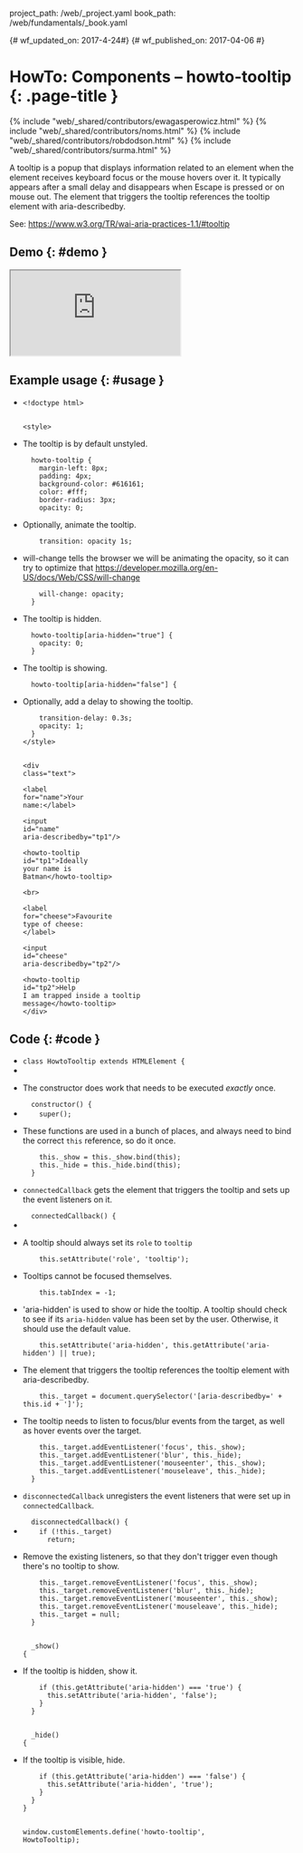project_path: /web/_project.yaml
book_path: /web/fundamentals/_book.yaml

{# wf_updated_on: 2017-4-24#}
{# wf_published_on: 2017-04-06 #}

# HowTo: Components – howto-tooltip {: .page-title }

{% include "web/_shared/contributors/ewagasperowicz.html" %}
{% include "web/_shared/contributors/noms.html" %}
{% include "web/_shared/contributors/robdodson.html" %}
{% include "web/_shared/contributors/surma.html" %}

<link rel="stylesheet" href="prism-solarizedlight.css">
<link rel="stylesheet" href="main.css">

<p>A tooltip is a popup that displays information related to an element
when the element receives keyboard focus or the mouse hovers over it.
It typically appears after a small delay and disappears when Escape is
pressed or on mouse out. The element that triggers the tooltip references
the tooltip element with aria-describedby.</p>
<p>See: <a href="https://www.w3.org/TR/wai-aria-practices-1.1/#tooltip">https://www.w3.org/TR/wai-aria-practices-1.1/#tooltip</a></p>


## Demo {: #demo }
<iframe src="https://googlechrome.github.io/howto-components/howto-tooltip_demo.html" class="demo" aria-label="live demo" role="region"></iframe>

## Example usage {: #usage }
<ul class="literate demo" id="howto-tooltip_demo">

<li class="linecomment ">
<div class="literate-text empty"></div>
<code class="literate-code "><span class="token doctype">&lt;!doctype html></span>

<span class="token tag"><span class="token tag"><span class="token punctuation">&lt;</span>style</span><span class="token punctuation">></span></span></code>
</li>

<li class="blockcomment ">
<div class="literate-text "><p>The tooltip is by default unstyled.</p>
</div>
<code class="literate-code "><span class="indent">&nbsp;&nbsp;</span>howto-tooltip {
<span class="indent">&nbsp;&nbsp;</span><span class="indent">&nbsp;&nbsp;</span>margin-left: 8px;
<span class="indent">&nbsp;&nbsp;</span><span class="indent">&nbsp;&nbsp;</span>padding: 4px;
<span class="indent">&nbsp;&nbsp;</span><span class="indent">&nbsp;&nbsp;</span>background-color: #616161;
<span class="indent">&nbsp;&nbsp;</span><span class="indent">&nbsp;&nbsp;</span>color: #fff;
<span class="indent">&nbsp;&nbsp;</span><span class="indent">&nbsp;&nbsp;</span>border-radius: 3px;
<span class="indent">&nbsp;&nbsp;</span><span class="indent">&nbsp;&nbsp;</span>opacity: 0;</code>
</li>

<li class="blockcomment ">
<div class="literate-text "><p>Optionally, animate the tooltip.</p>
</div>
<code class="literate-code "><span class="indent">&nbsp;&nbsp;</span><span class="indent">&nbsp;&nbsp;</span>transition: opacity 1s;</code>
</li>

<li class="blockcomment ">
<div class="literate-text "><p>will-change tells the browser we will be animating the opacity, so
it can try to optimize that
<a href="https://developer.mozilla.org/en-US/docs/Web/CSS/will-change">https://developer.mozilla.org/en-US/docs/Web/CSS/will-change</a></p>
</div>
<code class="literate-code "><span class="indent">&nbsp;&nbsp;</span><span class="indent">&nbsp;&nbsp;</span>will-change: opacity;
<span class="indent">&nbsp;&nbsp;</span>}</code>
</li>

<li class="blockcomment ">
<div class="literate-text "><p>The tooltip is hidden.</p>
</div>
<code class="literate-code "><span class="indent">&nbsp;&nbsp;</span>howto-tooltip[aria-hidden="true"] {
<span class="indent">&nbsp;&nbsp;</span><span class="indent">&nbsp;&nbsp;</span>opacity: 0;
<span class="indent">&nbsp;&nbsp;</span>}</code>
</li>

<li class="blockcomment ">
<div class="literate-text "><p>The tooltip is showing.</p>
</div>
<code class="literate-code "><span class="indent">&nbsp;&nbsp;</span>howto-tooltip[aria-hidden="false"] {</code>
</li>

<li class="blockcomment ">
<div class="literate-text "><p>Optionally, add a delay to showing the tooltip.</p>
</div>
<code class="literate-code "><span class="indent">&nbsp;&nbsp;</span><span class="indent">&nbsp;&nbsp;</span>transition-delay: 0.3s;
<span class="indent">&nbsp;&nbsp;</span><span class="indent">&nbsp;&nbsp;</span>opacity: 1;
<span class="indent">&nbsp;&nbsp;</span>}
<span class="token tag"><span class="token tag"><span class="token punctuation">&lt;/</span>style</span><span class="token punctuation">></span></span>

<span class="token tag"><span class="token tag"><span class="token punctuation">&lt;</span>div</span> <span class="token attr-name">class</span><span class="token attr-value"><span class="token punctuation">=</span><span class="token punctuation">"</span>text<span class="token punctuation">"</span></span><span class="token punctuation">></span></span>
<span class="indent">&nbsp;&nbsp;</span> <span class="token tag"><span class="token tag"><span class="token punctuation">&lt;</span>label</span> <span class="token attr-name">for</span><span class="token attr-value"><span class="token punctuation">=</span><span class="token punctuation">"</span>name<span class="token punctuation">"</span></span><span class="token punctuation">></span></span>Your name:<span class="token tag"><span class="token tag"><span class="token punctuation">&lt;/</span>label</span><span class="token punctuation">></span></span>
<span class="indent">&nbsp;&nbsp;</span> <span class="token tag"><span class="token tag"><span class="token punctuation">&lt;</span>input</span> <span class="token attr-name">id</span><span class="token attr-value"><span class="token punctuation">=</span><span class="token punctuation">"</span>name<span class="token punctuation">"</span></span> <span class="token attr-name">aria-describedby</span><span class="token attr-value"><span class="token punctuation">=</span><span class="token punctuation">"</span>tp1<span class="token punctuation">"</span></span><span class="token punctuation">/></span></span>
<span class="indent">&nbsp;&nbsp;</span> <span class="token tag"><span class="token tag"><span class="token punctuation">&lt;</span>howto-tooltip</span> <span class="token attr-name">id</span><span class="token attr-value"><span class="token punctuation">=</span><span class="token punctuation">"</span>tp1<span class="token punctuation">"</span></span><span class="token punctuation">></span></span>Ideally your name is Batman<span class="token tag"><span class="token tag"><span class="token punctuation">&lt;/</span>howto-tooltip</span><span class="token punctuation">></span></span>
<span class="indent">&nbsp;&nbsp;</span> <span class="token tag"><span class="token tag"><span class="token punctuation">&lt;</span>br</span><span class="token punctuation">></span></span>
<span class="indent">&nbsp;&nbsp;</span> <span class="token tag"><span class="token tag"><span class="token punctuation">&lt;</span>label</span> <span class="token attr-name">for</span><span class="token attr-value"><span class="token punctuation">=</span><span class="token punctuation">"</span>cheese<span class="token punctuation">"</span></span><span class="token punctuation">></span></span>Favourite type of cheese: <span class="token tag"><span class="token tag"><span class="token punctuation">&lt;/</span>label</span><span class="token punctuation">></span></span>
<span class="indent">&nbsp;&nbsp;</span> <span class="token tag"><span class="token tag"><span class="token punctuation">&lt;</span>input</span> <span class="token attr-name">id</span><span class="token attr-value"><span class="token punctuation">=</span><span class="token punctuation">"</span>cheese<span class="token punctuation">"</span></span> <span class="token attr-name">aria-describedby</span><span class="token attr-value"><span class="token punctuation">=</span><span class="token punctuation">"</span>tp2<span class="token punctuation">"</span></span><span class="token punctuation">/></span></span>
<span class="indent">&nbsp;&nbsp;</span> <span class="token tag"><span class="token tag"><span class="token punctuation">&lt;</span>howto-tooltip</span> <span class="token attr-name">id</span><span class="token attr-value"><span class="token punctuation">=</span><span class="token punctuation">"</span>tp2<span class="token punctuation">"</span></span><span class="token punctuation">></span></span>Help I am trapped inside a tooltip message<span class="token tag"><span class="token tag"><span class="token punctuation">&lt;/</span>howto-tooltip</span><span class="token punctuation">></span></span>
<span class="token tag"><span class="token tag"><span class="token punctuation">&lt;/</span>div</span><span class="token punctuation">></span></span></code>
</li>

</ul>

## Code {: #code }
<ul class="literate code" id="howto-tooltip_impl">
  
<li class="blockcomment ">
<div class="literate-text empty"></div>
<code class="literate-code "><span class="token keyword">class</span> <span class="token class-name">HowtoTooltip</span> <span class="token keyword">extends</span> <span class="token class-name">HTMLElement</span> <span class="token punctuation">{</span></code>
</li>

<li class="linecomment empty">
<div class="literate-text empty"></div>
<code class="literate-code empty"></code>
</li>

<li class="blockcomment ">
<div class="literate-text "><p>The constructor does work that needs to be executed <em>exactly</em> once.</p>
</div>
<code class="literate-code "><span class="indent">&nbsp;&nbsp;</span><span class="token function">constructor</span><span class="token punctuation">(</span><span class="token punctuation">)</span> <span class="token punctuation">{</span></code>
</li>

<li class="linecomment ">
<div class="literate-text empty"></div>
<code class="literate-code "><span class="indent">&nbsp;&nbsp;</span><span class="indent">&nbsp;&nbsp;</span><span class="token keyword">super</span><span class="token punctuation">(</span><span class="token punctuation">)</span><span class="token punctuation">;</span></code>
</li>

<li class="linecomment ">
<div class="literate-text "><p> These functions are used in a bunch of places, and always need to
 bind the correct <code>this</code> reference, so do it once.</p>
</div>
<code class="literate-code "><span class="indent">&nbsp;&nbsp;</span><span class="indent">&nbsp;&nbsp;</span><span class="token keyword">this</span><span class="token punctuation">.</span>_show <span class="token operator">=</span> <span class="token keyword">this</span><span class="token punctuation">.</span>_show<span class="token punctuation">.</span><span class="token function">bind</span><span class="token punctuation">(</span><span class="token keyword">this</span><span class="token punctuation">)</span><span class="token punctuation">;</span>
<span class="indent">&nbsp;&nbsp;</span><span class="indent">&nbsp;&nbsp;</span><span class="token keyword">this</span><span class="token punctuation">.</span>_hide <span class="token operator">=</span> <span class="token keyword">this</span><span class="token punctuation">.</span>_hide<span class="token punctuation">.</span><span class="token function">bind</span><span class="token punctuation">(</span><span class="token keyword">this</span><span class="token punctuation">)</span><span class="token punctuation">;</span>
<span class="indent">&nbsp;&nbsp;</span><span class="token punctuation">}</span></code>
</li>

<li class="blockcomment ">
<div class="literate-text "><p><code>connectedCallback</code> gets the element that triggers the tooltip and
sets up the event listeners on it.</p>
</div>
<code class="literate-code "><span class="indent">&nbsp;&nbsp;</span><span class="token function">connectedCallback</span><span class="token punctuation">(</span><span class="token punctuation">)</span> <span class="token punctuation">{</span></code>
</li>

<li class="linecomment empty">
<div class="literate-text empty"></div>
<code class="literate-code empty"></code>
</li>

<li class="linecomment ">
<div class="literate-text "><p> A tooltip should always set its <code>role</code> to <code>tooltip</code></p>
</div>
<code class="literate-code "><span class="indent">&nbsp;&nbsp;</span><span class="indent">&nbsp;&nbsp;</span><span class="token keyword">this</span><span class="token punctuation">.</span><span class="token function">setAttribute</span><span class="token punctuation">(</span><span class="token string">'role'</span><span class="token punctuation">,</span> <span class="token string">'tooltip'</span><span class="token punctuation">)</span><span class="token punctuation">;</span></code>
</li>

<li class="linecomment ">
<div class="literate-text "><p> Tooltips cannot be focused themselves.</p>
</div>
<code class="literate-code "><span class="indent">&nbsp;&nbsp;</span><span class="indent">&nbsp;&nbsp;</span><span class="token keyword">this</span><span class="token punctuation">.</span>tabIndex <span class="token operator">=</span> <span class="token operator">-</span><span class="token number">1</span><span class="token punctuation">;</span></code>
</li>

<li class="linecomment ">
<div class="literate-text "><p> &#39;aria-hidden&#39; is used to show or hide the tooltip. A tooltip should
 check to see if its <code>aria-hidden</code> value has been set by the user.
 Otherwise, it should use the default value.</p>
</div>
<code class="literate-code "><span class="indent">&nbsp;&nbsp;</span><span class="indent">&nbsp;&nbsp;</span><span class="token keyword">this</span><span class="token punctuation">.</span><span class="token function">setAttribute</span><span class="token punctuation">(</span><span class="token string">'aria-hidden'</span><span class="token punctuation">,</span> <span class="token keyword">this</span><span class="token punctuation">.</span><span class="token function">getAttribute</span><span class="token punctuation">(</span><span class="token string">'aria-hidden'</span><span class="token punctuation">)</span> <span class="token operator">||</span> <span class="token boolean">true</span><span class="token punctuation">)</span><span class="token punctuation">;</span></code>
</li>

<li class="linecomment ">
<div class="literate-text "><p> The element that triggers the tooltip references the tooltip
 element with aria-describedby.</p>
</div>
<code class="literate-code "><span class="indent">&nbsp;&nbsp;</span><span class="indent">&nbsp;&nbsp;</span><span class="token keyword">this</span><span class="token punctuation">.</span>_target <span class="token operator">=</span> document<span class="token punctuation">.</span><span class="token function">querySelector</span><span class="token punctuation">(</span><span class="token string">'[aria-describedby='</span> <span class="token operator">+</span> <span class="token keyword">this</span><span class="token punctuation">.</span>id <span class="token operator">+</span> <span class="token string">']'</span><span class="token punctuation">)</span><span class="token punctuation">;</span></code>
</li>

<li class="linecomment ">
<div class="literate-text "><p> The tooltip needs to listen to focus/blur events from the target,
 as well as hover events over the target.</p>
</div>
<code class="literate-code "><span class="indent">&nbsp;&nbsp;</span><span class="indent">&nbsp;&nbsp;</span><span class="token keyword">this</span><span class="token punctuation">.</span>_target<span class="token punctuation">.</span><span class="token function">addEventListener</span><span class="token punctuation">(</span><span class="token string">'focus'</span><span class="token punctuation">,</span> <span class="token keyword">this</span><span class="token punctuation">.</span>_show<span class="token punctuation">)</span><span class="token punctuation">;</span>
<span class="indent">&nbsp;&nbsp;</span><span class="indent">&nbsp;&nbsp;</span><span class="token keyword">this</span><span class="token punctuation">.</span>_target<span class="token punctuation">.</span><span class="token function">addEventListener</span><span class="token punctuation">(</span><span class="token string">'blur'</span><span class="token punctuation">,</span> <span class="token keyword">this</span><span class="token punctuation">.</span>_hide<span class="token punctuation">)</span><span class="token punctuation">;</span>
<span class="indent">&nbsp;&nbsp;</span><span class="indent">&nbsp;&nbsp;</span><span class="token keyword">this</span><span class="token punctuation">.</span>_target<span class="token punctuation">.</span><span class="token function">addEventListener</span><span class="token punctuation">(</span><span class="token string">'mouseenter'</span><span class="token punctuation">,</span> <span class="token keyword">this</span><span class="token punctuation">.</span>_show<span class="token punctuation">)</span><span class="token punctuation">;</span>
<span class="indent">&nbsp;&nbsp;</span><span class="indent">&nbsp;&nbsp;</span><span class="token keyword">this</span><span class="token punctuation">.</span>_target<span class="token punctuation">.</span><span class="token function">addEventListener</span><span class="token punctuation">(</span><span class="token string">'mouseleave'</span><span class="token punctuation">,</span> <span class="token keyword">this</span><span class="token punctuation">.</span>_hide<span class="token punctuation">)</span><span class="token punctuation">;</span>
<span class="indent">&nbsp;&nbsp;</span><span class="token punctuation">}</span></code>
</li>

<li class="blockcomment ">
<div class="literate-text "><p><code>disconnectedCallback</code> unregisters the event listeners that were set up in
<code>connectedCallback</code>.</p>
</div>
<code class="literate-code "><span class="indent">&nbsp;&nbsp;</span><span class="token function">disconnectedCallback</span><span class="token punctuation">(</span><span class="token punctuation">)</span> <span class="token punctuation">{</span></code>
</li>

<li class="linecomment ">
<div class="literate-text empty"></div>
<code class="literate-code "><span class="indent">&nbsp;&nbsp;</span><span class="indent">&nbsp;&nbsp;</span><span class="token keyword">if</span> <span class="token punctuation">(</span><span class="token operator">!</span><span class="token keyword">this</span><span class="token punctuation">.</span>_target<span class="token punctuation">)</span>
<span class="indent">&nbsp;&nbsp;</span><span class="indent">&nbsp;&nbsp;</span><span class="indent">&nbsp;&nbsp;</span><span class="token keyword">return</span><span class="token punctuation">;</span></code>
</li>

<li class="linecomment ">
<div class="literate-text "><p> Remove the existing listeners, so that they don&#39;t trigger even though
 there&#39;s no tooltip to show.</p>
</div>
<code class="literate-code "><span class="indent">&nbsp;&nbsp;</span><span class="indent">&nbsp;&nbsp;</span><span class="token keyword">this</span><span class="token punctuation">.</span>_target<span class="token punctuation">.</span><span class="token function">removeEventListener</span><span class="token punctuation">(</span><span class="token string">'focus'</span><span class="token punctuation">,</span> <span class="token keyword">this</span><span class="token punctuation">.</span>_show<span class="token punctuation">)</span><span class="token punctuation">;</span>
<span class="indent">&nbsp;&nbsp;</span><span class="indent">&nbsp;&nbsp;</span><span class="token keyword">this</span><span class="token punctuation">.</span>_target<span class="token punctuation">.</span><span class="token function">removeEventListener</span><span class="token punctuation">(</span><span class="token string">'blur'</span><span class="token punctuation">,</span> <span class="token keyword">this</span><span class="token punctuation">.</span>_hide<span class="token punctuation">)</span><span class="token punctuation">;</span>
<span class="indent">&nbsp;&nbsp;</span><span class="indent">&nbsp;&nbsp;</span><span class="token keyword">this</span><span class="token punctuation">.</span>_target<span class="token punctuation">.</span><span class="token function">removeEventListener</span><span class="token punctuation">(</span><span class="token string">'mouseenter'</span><span class="token punctuation">,</span> <span class="token keyword">this</span><span class="token punctuation">.</span>_show<span class="token punctuation">)</span><span class="token punctuation">;</span>
<span class="indent">&nbsp;&nbsp;</span><span class="indent">&nbsp;&nbsp;</span><span class="token keyword">this</span><span class="token punctuation">.</span>_target<span class="token punctuation">.</span><span class="token function">removeEventListener</span><span class="token punctuation">(</span><span class="token string">'mouseleave'</span><span class="token punctuation">,</span> <span class="token keyword">this</span><span class="token punctuation">.</span>_hide<span class="token punctuation">)</span><span class="token punctuation">;</span>
<span class="indent">&nbsp;&nbsp;</span><span class="indent">&nbsp;&nbsp;</span><span class="token keyword">this</span><span class="token punctuation">.</span>_target <span class="token operator">=</span> <span class="token keyword">null</span><span class="token punctuation">;</span>
<span class="indent">&nbsp;&nbsp;</span><span class="token punctuation">}</span>

<span class="indent">&nbsp;&nbsp;</span><span class="token function">_show</span><span class="token punctuation">(</span><span class="token punctuation">)</span> <span class="token punctuation">{</span></code>
</li>

<li class="linecomment ">
<div class="literate-text "><p> If the tooltip is hidden, show it.</p>
</div>
<code class="literate-code "><span class="indent">&nbsp;&nbsp;</span><span class="indent">&nbsp;&nbsp;</span><span class="token keyword">if</span> <span class="token punctuation">(</span><span class="token keyword">this</span><span class="token punctuation">.</span><span class="token function">getAttribute</span><span class="token punctuation">(</span><span class="token string">'aria-hidden'</span><span class="token punctuation">)</span> <span class="token operator">===</span> <span class="token string">'true'</span><span class="token punctuation">)</span> <span class="token punctuation">{</span>
<span class="indent">&nbsp;&nbsp;</span><span class="indent">&nbsp;&nbsp;</span><span class="indent">&nbsp;&nbsp;</span><span class="token keyword">this</span><span class="token punctuation">.</span><span class="token function">setAttribute</span><span class="token punctuation">(</span><span class="token string">'aria-hidden'</span><span class="token punctuation">,</span> <span class="token string">'false'</span><span class="token punctuation">)</span><span class="token punctuation">;</span>
<span class="indent">&nbsp;&nbsp;</span><span class="indent">&nbsp;&nbsp;</span><span class="token punctuation">}</span>
<span class="indent">&nbsp;&nbsp;</span><span class="token punctuation">}</span>

<span class="indent">&nbsp;&nbsp;</span><span class="token function">_hide</span><span class="token punctuation">(</span><span class="token punctuation">)</span> <span class="token punctuation">{</span></code>
</li>

<li class="linecomment ">
<div class="literate-text "><p> If the tooltip is visible, hide.</p>
</div>
<code class="literate-code "><span class="indent">&nbsp;&nbsp;</span><span class="indent">&nbsp;&nbsp;</span><span class="token keyword">if</span> <span class="token punctuation">(</span><span class="token keyword">this</span><span class="token punctuation">.</span><span class="token function">getAttribute</span><span class="token punctuation">(</span><span class="token string">'aria-hidden'</span><span class="token punctuation">)</span> <span class="token operator">===</span> <span class="token string">'false'</span><span class="token punctuation">)</span> <span class="token punctuation">{</span>
<span class="indent">&nbsp;&nbsp;</span><span class="indent">&nbsp;&nbsp;</span><span class="indent">&nbsp;&nbsp;</span><span class="token keyword">this</span><span class="token punctuation">.</span><span class="token function">setAttribute</span><span class="token punctuation">(</span><span class="token string">'aria-hidden'</span><span class="token punctuation">,</span> <span class="token string">'true'</span><span class="token punctuation">)</span><span class="token punctuation">;</span>
<span class="indent">&nbsp;&nbsp;</span><span class="indent">&nbsp;&nbsp;</span><span class="token punctuation">}</span>
<span class="indent">&nbsp;&nbsp;</span><span class="token punctuation">}</span>
<span class="token punctuation">}</span>

window<span class="token punctuation">.</span>customElements<span class="token punctuation">.</span><span class="token function">define</span><span class="token punctuation">(</span><span class="token string">'howto-tooltip'</span><span class="token punctuation">,</span> HowtoTooltip<span class="token punctuation">)</span><span class="token punctuation">;</span></code>
</li>

</ul>

<script src="iframesizer.js"></script>
